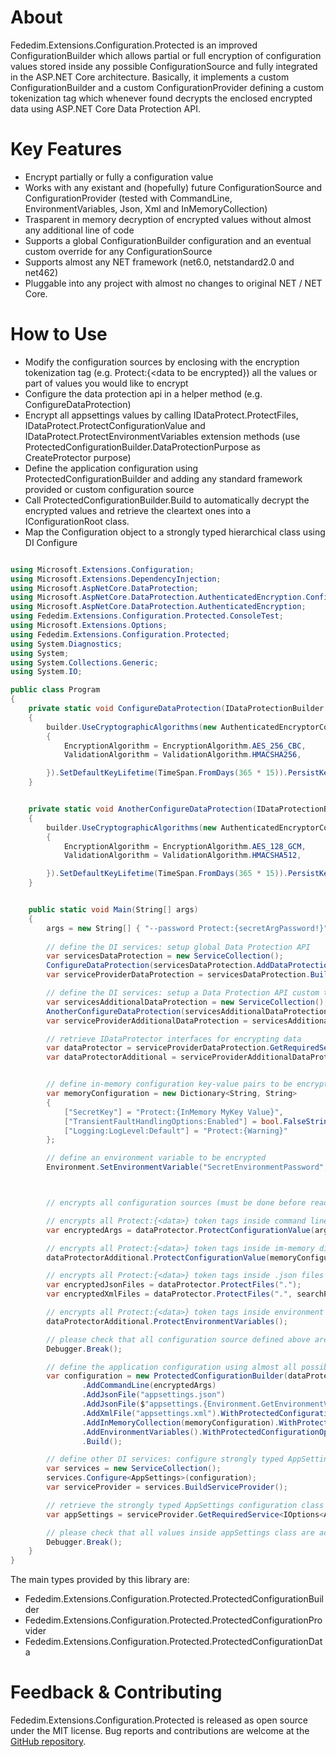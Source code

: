 ﻿# About
Fededim.Extensions.Configuration.Protected is an improved ConfigurationBuilder which allows partial or full encryption of configuration values stored inside any possible ConfigurationSource and fully integrated in the ASP.NET Core architecture. Basically, it implements a custom ConfigurationBuilder and a custom ConfigurationProvider defining a custom tokenization tag which whenever found decrypts the enclosed encrypted data using ASP.NET Core Data Protection API.

# Key Features
- Encrypt partially or fully a configuration value
- Works with any existant and (hopefully) future ConfigurationSource and ConfigurationProvider (tested with CommandLine, EnvironmentVariables, Json, Xml and InMemoryCollection)
- Trasparent in memory decryption of encrypted values without almost any additional line of code
- Supports a global ConfigurationBuilder configuration and an eventual custom override for any ConfigurationSource
- Supports almost any NET framework (net6.0, netstandard2.0 and net462)
- Pluggable into any project with almost no changes to original NET / NET Core.

# How to Use

- Modify the configuration sources by enclosing with the encryption tokenization tag (e.g. Protect:{<data to be encrypted}) all the values or part of values you would like to encrypt
- Configure the data protection api in a helper method (e.g. ConfigureDataProtection)
- Encrypt all appsettings values by calling IDataProtect.ProtectFiles, IDataProtect.ProtectConfigurationValue and IDataProtect.ProtectEnvironmentVariables extension methods (use ProtectedConfigurationBuilder.DataProtectionPurpose as CreateProtector purpose)
- Define the application configuration using ProtectedConfigurationBuilder and adding any standard framework provided or custom configuration source
- Call ProtectedConfigurationBuilder.Build to automatically decrypt the encrypted values and retrieve the cleartext ones into a IConfigurationRoot class.
- Map the Configuration object to a strongly typed hierarchical class using DI Configure

```csharp

using Microsoft.Extensions.Configuration;
using Microsoft.Extensions.DependencyInjection;
using Microsoft.AspNetCore.DataProtection;
using Microsoft.AspNetCore.DataProtection.AuthenticatedEncryption.ConfigurationModel;
using Microsoft.AspNetCore.DataProtection.AuthenticatedEncryption;
using Fededim.Extensions.Configuration.Protected.ConsoleTest;
using Microsoft.Extensions.Options;
using Fededim.Extensions.Configuration.Protected;
using System.Diagnostics;
using System;
using System.Collections.Generic;
using System.IO;

public class Program
{
    private static void ConfigureDataProtection(IDataProtectionBuilder builder)
    {
        builder.UseCryptographicAlgorithms(new AuthenticatedEncryptorConfiguration
        {
            EncryptionAlgorithm = EncryptionAlgorithm.AES_256_CBC,
            ValidationAlgorithm = ValidationAlgorithm.HMACSHA256,

        }).SetDefaultKeyLifetime(TimeSpan.FromDays(365 * 15)).PersistKeysToFileSystem(new DirectoryInfo("..\\..\\..\\Keys"));
    }


    private static void AnotherConfigureDataProtection(IDataProtectionBuilder builder)
    {
        builder.UseCryptographicAlgorithms(new AuthenticatedEncryptorConfiguration
        {
            EncryptionAlgorithm = EncryptionAlgorithm.AES_128_GCM,
            ValidationAlgorithm = ValidationAlgorithm.HMACSHA512,

        }).SetDefaultKeyLifetime(TimeSpan.FromDays(365 * 15)).PersistKeysToFileSystem(new DirectoryInfo("..\\..\\..\\Keys"));
    }


    public static void Main(String[] args)
    {
        args = new String[] { "--password Protect:{secretArgPassword!}" };
        
        // define the DI services: setup global Data Protection API
        var servicesDataProtection = new ServiceCollection();
        ConfigureDataProtection(servicesDataProtection.AddDataProtection());
        var serviceProviderDataProtection = servicesDataProtection.BuildServiceProvider();

        // define the DI services: setup a Data Protection API custom tailored for a particular providers (InMemory and Environment Variables)
        var servicesAdditionalDataProtection = new ServiceCollection();
        AnotherConfigureDataProtection(servicesAdditionalDataProtection.AddDataProtection());
        var serviceProviderAdditionalDataProtection = servicesAdditionalDataProtection.BuildServiceProvider();

        // retrieve IDataProtector interfaces for encrypting data
        var dataProtector = serviceProviderDataProtection.GetRequiredService<IDataProtectionProvider>().CreateProtector(ProtectedConfigurationBuilder.DataProtectionPurpose);
        var dataProtectorAdditional = serviceProviderAdditionalDataProtection.GetRequiredService<IDataProtectionProvider>().CreateProtector(ProtectedConfigurationBuilder.DataProtectionPurpose);


        // define in-memory configuration key-value pairs to be encrypted
        var memoryConfiguration = new Dictionary<String, String>
        {
            ["SecretKey"] = "Protect:{InMemory MyKey Value}",
            ["TransientFaultHandlingOptions:Enabled"] = bool.FalseString,
            ["Logging:LogLevel:Default"] = "Protect:{Warning}"
        };

        // define an environment variable to be encrypted
        Environment.SetEnvironmentVariable("SecretEnvironmentPassword", "Protect:{SecretEnvPassword!}");



        // encrypts all configuration sources (must be done before reading the configuration)

        // encrypts all Protect:{<data>} token tags inside command line argument (you can use also the same method to encrypt String, IEnumerable<String>, IDictionary<String,String> value of any configuration source
        var encryptedArgs = dataProtector.ProtectConfigurationValue(args);

        // encrypts all Protect:{<data>} token tags inside im-memory dictionary
        dataProtectorAdditional.ProtectConfigurationValue(memoryConfiguration);

        // encrypts all Protect:{<data>} token tags inside .json files and all OtherProtect:{<data>} inside .xml files 
        var encryptedJsonFiles = dataProtector.ProtectFiles(".");
        var encryptedXmlFiles = dataProtector.ProtectFiles(".", searchPattern: "*.xml", protectRegexString: "OtherProtect:{(?<protectData>.+?)}", protectedReplaceString: "OtherProtected:{${protectedData}}");

        // encrypts all Protect:{<data>} token tags inside environment variables
        dataProtectorAdditional.ProtectEnvironmentVariables();

        // please check that all configuration source defined above are encrypted (check also Environment.GetEnvironmentVariable("SecretEnvironmentPassword") in Watch window)
        Debugger.Break();

        // define the application configuration using almost all possible known ConfigurationSources
        var configuration = new ProtectedConfigurationBuilder(dataProtectionServiceProvider: serviceProviderDataProtection)
                .AddCommandLine(encryptedArgs)
                .AddJsonFile("appsettings.json")
                .AddJsonFile($"appsettings.{Environment.GetEnvironmentVariable("DOTNETCORE_ENVIRONMENT")}.json")
                .AddXmlFile("appsettings.xml").WithProtectedConfigurationOptions(protectedRegexString: "OtherProtected:{(?<protectedData>.+?)}")
                .AddInMemoryCollection(memoryConfiguration).WithProtectedConfigurationOptions(dataProtectionServiceProvider: serviceProviderAdditionalDataProtection)
                .AddEnvironmentVariables().WithProtectedConfigurationOptions(dataProtectionConfigureAction: AnotherConfigureDataProtection)
                .Build();

        // define other DI services: configure strongly typed AppSettings configuration class (must be done after having read the configuration)
        var services = new ServiceCollection();
        services.Configure<AppSettings>(configuration);
        var serviceProvider = services.BuildServiceProvider();

        // retrieve the strongly typed AppSettings configuration class
        var appSettings = serviceProvider.GetRequiredService<IOptions<AppSettings>>().Value;

        // please check that all values inside appSettings class are actually decrypted with the right value.
        Debugger.Break();
    }
}

```

The main types provided by this library are:

- Fededim.Extensions.Configuration.Protected.ProtectedConfigurationBuilder
- Fededim.Extensions.Configuration.Protected.ProtectedConfigurationProvider
- Fededim.Extensions.Configuration.Protected.ProtectedConfigurationData

# Feedback & Contributing
Fededim.Extensions.Configuration.Protected is released as open source under the MIT license. Bug reports and contributions are welcome at the [GitHub repository](https://github.com/fededim/Fededim.Extensions.Configuration.Protected).